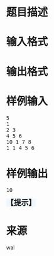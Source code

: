 

# 题目描述



# 输入格式



# 输出格式



# 样例输入


<pre>5
1
2 3
4 5 6
10 1 7 8
1 1 4 5 6
</pre>

# 样例输出


<pre>10</pre>
<pre><span style="font-family:sans-serif;font-size:20px;font-weight:bold;line-height:25px;background-color:#F0F8FF;">【提示】</span></pre>

# 来源


<p>
wal
</p>
